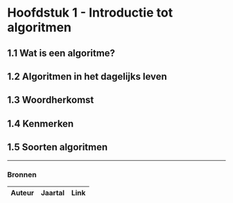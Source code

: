 # Hoofdstuk 1 - Introductie tot algoritmen

## 1.1 Wat is een algoritme?

## 1.2 Algoritmen in het dagelijks leven

## 1.3 Woordherkomst

## 1.4 Kenmerken

## 1.5 Soorten algoritmen

---

### Bronnen

| Auteur | Jaartal | Link |
|--------|---------|------|
